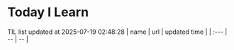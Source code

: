 # Today I Learn 
TIL list updated at 2025-07-19 02:48:28
| name | url | updated time |
| :--- | -- | -- |
